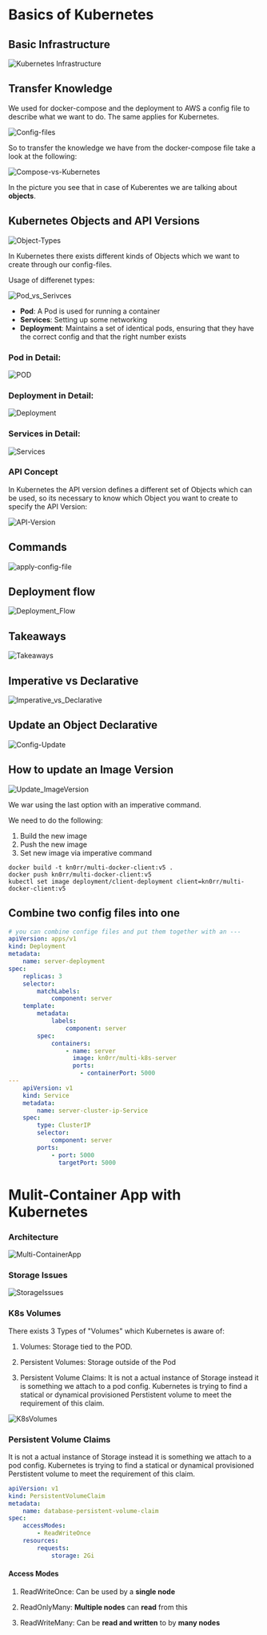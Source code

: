 # Basics of Kubernetes

## Basic Infrastructure

![Kubernetes Infrastructure](img/Kubernetes.svg)

## Transfer Knowledge

We used for docker-compose and the deployment to AWS a config file to describe what we want to do. The same applies for Kubernetes.

![Config-files](img/Config-Files.svg)


So to transfer the knowledge we have from the docker-compose file take a look at the following:

![Compose-vs-Kubernetes](img/Comparison.svg)

In the picture you see that in case of Kuberentes we are talking about **objects**. 

## Kubernetes Objects and API Versions

![Object-Types](img/Object_Types.svg)

In Kubernetes there exists different kinds of Objects which we want to create through our config-files.

Usage of differenet types:

![Pod_vs_Serivces](img/Pods_vs_Services.svg)

 - **Pod**: A Pod is used for running a container
 - **Services**: Setting up some networking 
 - **Deployment**: Maintains a set of identical pods, ensuring that they have the correct config and that the right number exists

### Pod in Detail:

![POD](img/Pod_Detail.svg)

### Deployment in Detail:

![Deployment](img/Pod_vs_Deployment.svg)
 
### Services in Detail:

![Services](img/Services_Detail.svg)

### API Concept

 In Kubernetes the API version defines a different set of Objects which can be used, so its necessary to know which Object you want to create to specify the API Version:

 ![API-Version](img/K8s-API.svg)

 ## Commands

![apply-config-file](img/K8s_commands.svg)

## Deployment flow

![Deployment_Flow](img/Deployment-Flow.svg)

## Takeaways

![Takeaways](img/K8s_Important_Takeways.svg)

## Imperative vs Declarative

![Imperative_vs_Declarative](img/Imperative_vs_declarative.svg)

## Update an Object Declarative

![Config-Update](img/UpdateConfig.svg)

## How to update an Image Version

![Update_ImageVersion](img/Update_Image_Kubernetes.svg)

We war using the last option with an imperative command.

We need to do the following:

1. Build the new image
2. Push the new image
3. Set new image via imperative command

````docker
docker build -t kn0rr/multi-docker-client:v5 .
docker push kn0rr/multi-docker-client:v5
kubectl set image deployment/client-deployment client=kn0rr/multi-docker-client:v5
````

## Combine two config files into one

````yml
# you can combine confige files and put them together with an ---
apiVersion: apps/v1
kind: Deployment
metadata:
    name: server-deployment
spec:
    replicas: 3
    selector:
        matchLabels:
            component: server
    template:
        metadata:
            labels:
                component: server
        spec:
            containers:
                - name: server
                  image: kn0rr/multi-k8s-server
                  ports:
                    - containerPort: 5000
---
    apiVersion: v1
    kind: Service
    metadata:
        name: server-cluster-ip-Service
    spec:
        type: ClusterIP
        selector: 
            component: server
        ports:
            - port: 5000
              targetPort: 5000

````

# Mulit-Container App with Kubernetes

### Architecture

![Multi-ContainerApp](img/k8s_multiContainerApp.svg)

### Storage Issues

![StorageIssues](img/k8s_StorageIssues.svg)

### K8s Volumes

There exists 3 Types of "Volumes" which Kubernetes is aware of:
1. Volumes: Storage tied to the POD. 

2. Persistent Volumes: Storage outside of the Pod
 
3. Persistent Volume  Claims: It is not a actual instance of Storage instead it is something we attach to a pod config. Kubernetes is trying to find a statical or dynamical provisioned Perstistent volume to meet the requirement of this claim.

![K8sVolumes](img/k8s-volumes.svg)



### Persistent Volume Claims

It is not a actual instance of Storage instead it is something we attach to a pod config. Kubernetes is trying to find a statical or dynamical provisioned Perstistent volume to meet the requirement of this claim.

````yaml
apiVersion: v1
kind: PersistentVolumeClaim
metadata:
    name: database-persistent-volume-claim
spec:
    accessModes:
        - ReadWriteOnce
    resources:
        requests:
            storage: 2Gi
````

#### Access Modes

 1. ReadWriteOnce: Can be used by a **single node**

 2. ReadOnlyMany: **Multiple nodes** can **read** from this

 3. ReadWriteMany: Can be **read and written** to by **many nodes**


